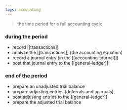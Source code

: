 ```yaml
---
tags: accounting
---
```



> the time period for a full accounting cycle


### during the period
- record [[transactions]]
- analyze the [[transactions]] (the accounting equation)
- record a journal entry (in the [[accounting-journal]])
- post that journal entry to the [[general-ledger]]

### end of the period
- prepare an unadjusted trial balance
- prepare adjusting entries (deferrals and accruals)
- post adjusting entries to the [[general-ledger]]
- prepare the adjusted trial balance